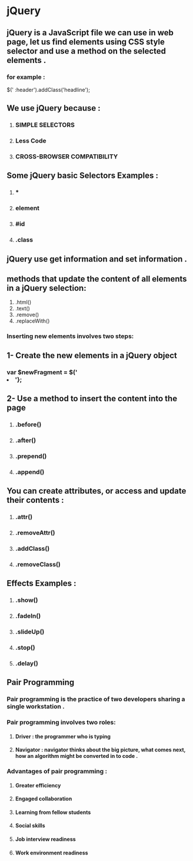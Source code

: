 # jQuery
## jQuery is a JavaScript file we can use in web page, let us find elements using CSS style selector and use a method on the selected elements . 

### for example : 
 $(' :header').addClass('headline'); 
## We use jQuery because : 
1. ### SIMPLE SELECTORS
2. ### Less Code 
3. ### CROSS-BROWSER COMPATIBILITY

## Some jQuery basic Selectors Examples : 
1. ### *
2. ### element
3. ### #id
4. ### .class

## jQuery use get information and set information .

## methods that update the content of all elements in a jQuery selection:
1. .html()
2. .text()
3. .remove()
4. .replaceWith()

### Inserting new elements involves two steps:
## 1- Create the new elements in a jQuery object
 ### var $newFragment = $('<li>'};

## 2- Use a method to insert the content into the page
1. ### .before()
2. ### .after()
3. ### .prepend()
4. ### .append()

## You can create attributes, or access and update their contents :
1. ### .attr()
2. ### .removeAttr()
3. ### .addClass()
4. ### .removeClass()

## Effects Examples :
1. ### .show()
2. ### .fadeIn()
3. ### .slideUp()
4. ### .stop()
5. ### .delay()

## Pair Programming
### Pair programming is the practice of two developers sharing a single workstation .
### Pair programming involves two roles:
1. #### Driver : the programmer who is typing
2. #### Navigator : navigator thinks about the big picture, what comes next, how an algorithm might be converted in to code .


### Advantages of pair programming : 
1. #### Greater efficiency
2. #### Engaged collaboration
3. #### Learning from fellow students
4. #### Social skills
5. #### Job interview readiness
6. #### Work environment readiness